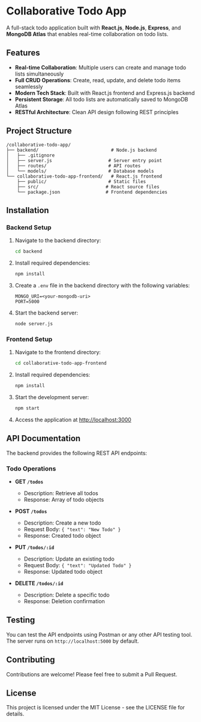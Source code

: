 # Collaborative Todo App

A full-stack todo application built with **React.js**, **Node.js**, **Express**, and **MongoDB Atlas** that enables real-time collaboration on todo lists.

## Features

* **Real-time Collaboration**: Multiple users can create and manage todo lists simultaneously
* **Full CRUD Operations**: Create, read, update, and delete todo items seamlessly
* **Modern Tech Stack**: Built with React.js frontend and Express.js backend
* **Persistent Storage**: All todo lists are automatically saved to MongoDB Atlas
* **RESTful Architecture**: Clean API design following REST principles

## Project Structure

```
/collaborative-todo-app/
├── backend/                           # Node.js backend
│   ├── .gitignore
│   ├── server.js                     # Server entry point
│   ├── routes/                       # API routes
│   └── models/                       # Database models
└── collaborative-todo-app-frontend/   # React.js frontend
    ├── public/                       # Static files
    ├── src/                         # React source files
    └── package.json                 # Frontend dependencies
```

## Installation

### Backend Setup

1. Navigate to the backend directory:
   ```bash
   cd backend
   ```

2. Install required dependencies:
   ```bash
   npm install
   ```

3. Create a `.env` file in the backend directory with the following variables:
   ```
   MONGO_URI=<your-mongodb-uri>
   PORT=5000
   ```

4. Start the backend server:
   ```bash
   node server.js
   ```

### Frontend Setup

1. Navigate to the frontend directory:
   ```bash
   cd collaborative-todo-app-frontend
   ```

2. Install required dependencies:
   ```bash
   npm install
   ```

3. Start the development server:
   ```bash
   npm start
   ```

4. Access the application at [http://localhost:3000](http://localhost:3000)

## API Documentation

The backend provides the following REST API endpoints:

### Todo Operations

* **GET `/todos`**
  * Description: Retrieve all todos
  * Response: Array of todo objects

* **POST `/todos`**
  * Description: Create a new todo
  * Request Body: `{ "text": "New Todo" }`
  * Response: Created todo object

* **PUT `/todos/:id`**
  * Description: Update an existing todo
  * Request Body: `{ "text": "Updated Todo" }`
  * Response: Updated todo object

* **DELETE `/todos/:id`**
  * Description: Delete a specific todo
  * Response: Deletion confirmation

## Testing

You can test the API endpoints using Postman or any other API testing tool. The server runs on `http://localhost:5000` by default.

## Contributing

Contributions are welcome! Please feel free to submit a Pull Request.

## License

This project is licensed under the MIT License - see the LICENSE file for details.